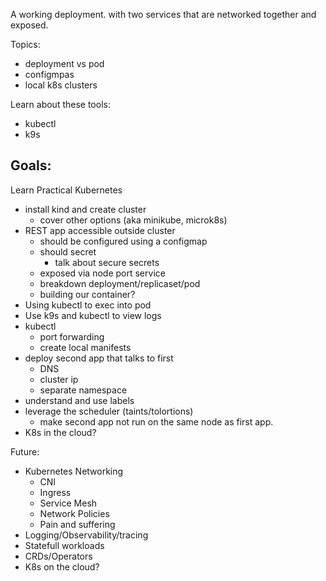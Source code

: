 A working deployment. with two services that are networked together and exposed.

Topics:
 - deployment vs pod
 - configmpas
 - local k8s clusters

Learn about these tools:
- kubectl
- k9s

## Goals:
Learn Practical Kubernetes
- install kind and create cluster
	- cover other options (aka minikube, microk8s)
- REST app accessible outside cluster
	- should be configured using a configmap
	- should secret
		- talk about secure secrets
	- exposed via node port service
	- breakdown deployment/replicaset/pod
	- building our container?
- Using kubectl to exec into pod
- Use k9s and kubectl to view logs
- kubectl 
	- port forwarding
	- create local manifests
- deploy second app that talks to first
	- DNS
	- cluster ip
	- separate namespace
- understand and use labels
- leverage the scheduler (taints/tolortions)
	- make second app not run on the same node as first app.
- K8s in the cloud?


Future:
 - Kubernetes Networking
	 - CNI
	 - Ingress
	 - Service Mesh
	 - Network Policies
	 - Pain and suffering
 - Logging/Observability/tracing
 - Statefull workloads
 - CRDs/Operators
 - K8s on the cloud?
